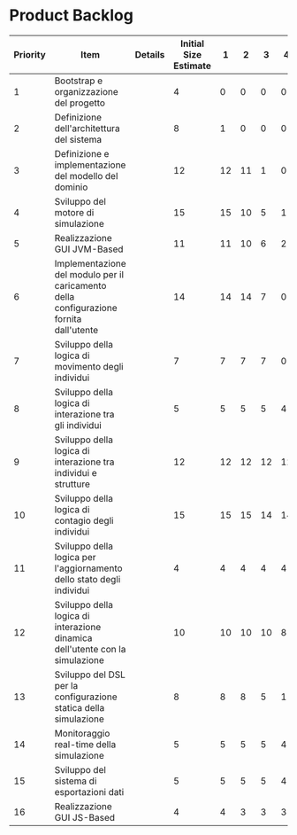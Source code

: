 # Product Backlog

| Priority | Item                                                         | Details | Initial Size Estimate | 1    | 2    | 3    | 4    | 5    |
| -------- | ------------------------------------------------------------ | ------- | --------------------- | ---- | ---- | ---- | ---- | ---- |
| 1        | Bootstrap e organizzazione del progetto                      |         | 4                     | 0    | 0    | 0    | 0    |      |
| 2        | Definizione dell'architettura del sistema                    |         | 8                     | 1    | 0    | 0    | 0    |      |
| 3        | Definizione e implementazione del modello del dominio        |         | 12                    | 12   | 11   | 1    | 0    |      |
| 4        | Sviluppo del motore di simulazione                           |         | 15                    | 15   | 10   | 5    | 1    |      |
| 5        | Realizzazione GUI JVM-Based                                  |         | 11                    | 11   | 10   | 6    | 2    |      |
| 6        | Implementazione del modulo per il caricamento della configurazione fornita dall'utente |         | 14                    | 14   | 14   | 7    | 0    |      |
| 7        | Sviluppo della logica di movimento degli individui           |         | 7                     | 7    | 7    | 7    | 0    |      |
| 8        | Sviluppo della logica di interazione tra gli individui       |         | 5                     | 5    | 5    | 5    | 4    |      |
| 9        | Sviluppo della logica di interazione tra individui e strutture |         | 12                    | 12   | 12   | 12   | 12   |      |
| 10       | Sviluppo della logica di contagio degli individui            |         | 15                    | 15   | 15   | 14   | 14   |      |
| 11       | Sviluppo della logica per l'aggiornamento dello stato degli individui |         | 4                     | 4    | 4    | 4    | 4    |      |
| 12       | Sviluppo della logica di interazione dinamica dell'utente con la simulazione |         | 10                    | 10   | 10   | 10   | 8    |      |
| 13       | Sviluppo del DSL per la configurazione statica della simulazione |         | 8                     | 8    | 8    | 5    | 1    |      |
| 14       | Monitoraggio real-time della simulazione                     |         | 5                     | 5    | 5    | 5    | 4    |      |
| 15       | Sviluppo del sistema di esportazioni dati                    |         | 5                     | 5    | 5    | 5    | 4    |      |
| 16       | Realizzazione GUI JS-Based                                   |         | 4                     | 4    | 3    | 3    | 3    |      |

